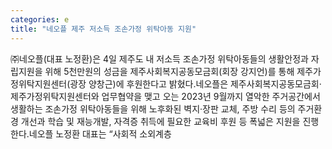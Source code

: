 ```yaml
---
categories: e
title: "네오플 제주 저소득 조손가정 위탁아동 지원"
---
```

㈜네오플(대표 노정환)은 4일 제주도 내 저소득 조손가정 위탁아동들의 생활안정과 자립지원을 위해 5천만원의 성금을 제주사회복지공동모금회(회장 강지언)를 통해 제주가정위탁지원센터(광장 양창근)에 후원한다고 밝혔다.네오플은 제주사회복지공동모금회·제주가정위탁지원센터와 업무협약을 맺고 오는 2023년 9월까지 열악한 주거공간에서 생활하는 조손가정 위탁아동들을 위해 노후화된 벽지·장판 교체, 주방 수리 등의 주거환경 개선과 학습 및 재능개발, 자격증 취득에 필요한 교육비 후원 등 폭넓은 지원을 진행한다.네오플 노정환 대표는 “사회적 소외계층